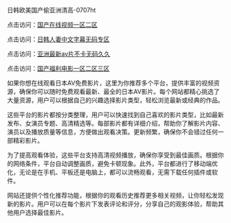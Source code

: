 日韩欧美国产偷亚洲清高-0707ht


点击访问：<a href="https://fdhf-454.pages.dev/">国产在线视频一区二区</a>

点击访问：<a href="https://bered.pages.dev/">日韩人妻中文字幕无码专区</a>

点击访问：<a href="https://rtj-3zo.pages.dev/">亚洲最新av片不卡无码久久</a>

点击访问：<a href="https://bsdf-5f5.pages.dev/">国产福利电影一区二区三区</a>

如果你想在线观看日本AV免费影片，这里为你推荐多个平台，提供丰富的视频资源，确保你可以随时免费观看最新、最全的日本AV影片。每个网站都精心挑选了大量资源，用户可以根据自己的兴趣选择影片类型，轻松浏览最新或经典的作品。

这些平台的影片都按分类整理，用户可以快速找到自己喜欢的影片类型，比如最新发布、女演员专题、高清精选等。每部影片都有详细介绍，帮助你了解影片内容、演员以及播放质量等信息，方便做出观看决策。更新频繁，确保你不会错过任何一部精彩影片。

为了提高观看体验，这些平台支持高清视频播放，确保你享受到最佳画质。根据你的网络条件，平台自动调整画质，避免卡顿现象。此外，平台都进行了移动端优化，无论是在手机、平板还是电脑上，都可以流畅观看，无需下载任何插件或软件。

网站还提供个性化推荐功能，根据你的观看历史推荐更多相关视频，让你轻松发现新的影片。用户可以在每个影片下发表评论和评分，分享自己的观影体验，帮助其他用户选择最佳影片。

<span style="display:none;">[Canonical link](https://github.com/met20250707/met7 ）</span>
